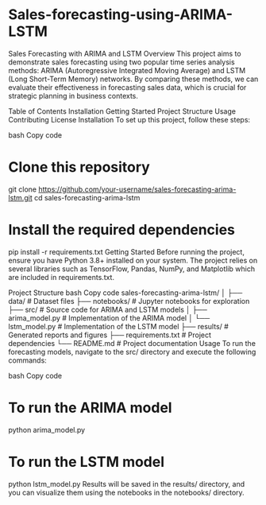 # Sales-forecasting-using-ARIMA-LSTM
Sales Forecasting with ARIMA and LSTM
Overview
This project aims to demonstrate sales forecasting using two popular time series analysis methods: ARIMA (Autoregressive Integrated Moving Average) and LSTM (Long Short-Term Memory) networks. By comparing these methods, we can evaluate their effectiveness in forecasting sales data, which is crucial for strategic planning in business contexts.

Table of Contents
Installation
Getting Started
Project Structure
Usage
Contributing
License
Installation
To set up this project, follow these steps:

bash
Copy code
# Clone this repository
git clone https://github.com/your-username/sales-forecasting-arima-lstm.git
cd sales-forecasting-arima-lstm

# Install the required dependencies
pip install -r requirements.txt
Getting Started
Before running the project, ensure you have Python 3.8+ installed on your system. The project relies on several libraries such as TensorFlow, Pandas, NumPy, and Matplotlib which are included in requirements.txt.

Project Structure
bash
Copy code
sales-forecasting-arima-lstm/
│
├── data/                   # Dataset files
├── notebooks/              # Jupyter notebooks for exploration
├── src/                    # Source code for ARIMA and LSTM models
│   ├── arima_model.py      # Implementation of the ARIMA model
│   └── lstm_model.py       # Implementation of the LSTM model
├── results/                # Generated reports and figures
├── requirements.txt        # Project dependencies
└── README.md               # Project documentation
Usage
To run the forecasting models, navigate to the src/ directory and execute the following commands:

bash
Copy code
# To run the ARIMA model
python arima_model.py

# To run the LSTM model
python lstm_model.py
Results will be saved in the results/ directory, and you can visualize them using the notebooks in the notebooks/ directory.







